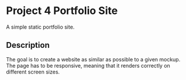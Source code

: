 # Project 4 Portfolio Site

A simple static portfolio site.

## Description

The goal is to create a website as similar as possible to a given mockup. The page has to be responsive, meaning 
that it renders correctly on different screen sizes.
